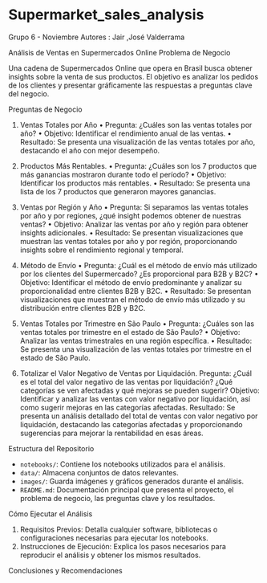 # Supermarket_sales_analysis
Grupo 6 - Noviembre
Autores : Jair ,José Valderrama 

Análisis de Ventas en Supermercados Online
Problema de Negocio

Una cadena de Supermercados Online que opera en Brasil busca obtener insights sobre la venta de sus productos. 
El objetivo es analizar los pedidos de los clientes y presentar gráficamente las respuestas a preguntas clave del negocio.

Preguntas de Negocio

1. Ventas Totales por Año
•	Pregunta: ¿Cuáles son las ventas totales por año?
•	Objetivo: Identificar el rendimiento anual de las ventas.
•	Resultado: Se presenta una visualización de las ventas totales por año, destacando el año con mejor desempeño.

2. Productos Más Rentables.
•	Pregunta: ¿Cuáles son los 7 productos que más ganancias mostraron durante todo el período?
•	Objetivo: Identificar los productos más rentables.
•	Resultado: Se presenta una lista de los 7 productos que generaron mayores ganancias.

3. Ventas por Región y Año
•	Pregunta: Si separamos las ventas totales por año y por regiones, ¿qué insight podemos obtener de nuestras ventas?
•	Objetivo: Analizar las ventas por año y región para obtener insights adicionales.
•	Resultado: Se presentan visualizaciones que muestran las ventas totales por año y por región, proporcionando insights sobre el rendimiento regional y temporal.

4. Método de Envío
•	Pregunta: ¿Cuál es el método de envío más utilizado por los clientes del Supermercado? ¿Es proporcional para B2B y B2C?
•	Objetivo: Identificar el método de envío predominante y analizar su proporcionalidad entre clientes B2B y B2C.
•	Resultado: Se presentan visualizaciones que muestran el método de envío más utilizado y su distribución entre clientes B2B y B2C.


5. Ventas Totales por Trimestre en São Paulo
•	Pregunta: ¿Cuáles son las ventas totales por trimestre en el estado de São Paulo?
•	Objetivo: Analizar las ventas trimestrales en una región específica.
•	Resultado: Se presenta una visualización de las ventas totales por trimestre en el estado de São Paulo.

6. Totalizar el Valor Negativo de Ventas por Liquidación.
Pregunta: ¿Cuál es el total del valor negativo de las ventas por liquidación? ¿Qué categorías se ven afectadas y qué mejoras se pueden sugerir?
Objetivo: Identificar y analizar las ventas con valor negativo por liquidación, así como sugerir mejoras en las categorías afectadas.
Resultado: Se presenta un análisis detallado del total de ventas con valor negativo por liquidación, destacando las categorías afectadas y proporcionando sugerencias para mejorar la rentabilidad en esas áreas.

Estructura del Repositorio

- `notebooks/`: Contiene los notebooks utilizados para el análisis.
- `data/`: Almacena conjuntos de datos relevantes.
- `images/`: Guarda imágenes y gráficos generados durante el análisis.
- `README.md`: Documentación principal que presenta el proyecto, el problema de negocio, las preguntas clave y los resultados.

Cómo Ejecutar el Análisis

1. Requisitos Previos: Detalla cualquier software, bibliotecas o configuraciones necesarias para ejecutar los notebooks.
2. Instrucciones de Ejecución: Explica los pasos necesarios para reproducir el análisis y obtener los mismos resultados.

Conclusiones y Recomendaciones
